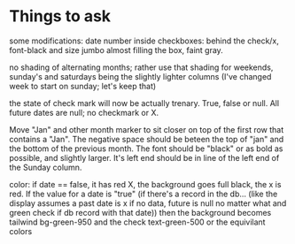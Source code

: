 # Things to ask

some modifications:
date number inside checkboxes: behind the check/x, font-black and size jumbo almost filling the box, faint gray.

no shading of alternating months; rather use that shading for weekends, sunday's and saturdays being the slightly lighter columns (I've changed week to start on sunday; let's keep that)

the state of check mark will now be actually trenary. True, false or null. All future dates are null; no checkmark or X.

Move "Jan" and other month marker to sit closer on top of the first row that contains a "Jan". The negative space should be beteen the top of "jan" and the bottom of the previous month. The font should be "black" or as bold as possible, and slightly larger. It's left end should be in line of the left end of the Sunday column.

color: if date == false, it has red X, the background goes full black,
the x is red. If the value for a date is "true" (if there's a record in the db... (like the display assumes a past date is x if no data, future is null no matter what and green check if db record with that date)) then the background becomes tailwind bg-green-950 and the check text-green-500 or the equivilant colors


